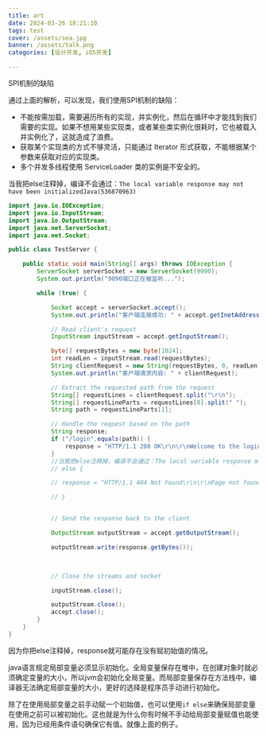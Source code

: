 ```yaml
---
title: art
date: 2024-03-26 18:21:10
tags: test
cover: /assets/sea.jpg
banner: /assets/talk.png
categories: [设计开发, iOS开发]

---
```


  SPI机制的缺陷

通过上面的解析，可以发现，我们使用SPI机制的缺陷：

- 不能按需加载，需要遍历所有的实现，并实例化，然后在循环中才能找到我们需要的实现。如果不想用某些实现类，或者某些类实例化很耗时，它也被载入并实例化了，这就造成了浪费。
- 获取某个实现类的方式不够灵活，只能通过 Iterator 形式获取，不能根据某个参数来获取对应的实现类。
- 多个并发多线程使用 ServiceLoader 类的实例是不安全的。



<!--more-->



当我把else注释掉，编译不会通过：`The local variable response may not have been initializedJava(536870963)` 

```java
import java.io.IOException;
import java.io.InputStream;
import java.io.OutputStream;
import java.net.ServerSocket;
import java.net.Socket;

public class TestServer {

    public static void main(String[] args) throws IOException {
        ServerSocket serverSocket = new ServerSocket(9090);
        System.out.println("9090端口正在被监听...");

        while (true) {

            Socket accept = serverSocket.accept();
            System.out.println("客户端连接成功: " + accept.getInetAddress());

            // Read client's request
            InputStream inputStream = accept.getInputStream();

            byte[] requestBytes = new byte[1024];
            int readLen = inputStream.read(requestBytes);
            String clientRequest = new String(requestBytes, 0, readLen);
            System.out.println("客户端请求内容: " + clientRequest);

            // Extract the requested path from the request
            String[] requestLines = clientRequest.split("\r\n");
            String[] requestLineParts = requestLines[0].split(" ");
            String path = requestLineParts[1];

            // Handle the request based on the path
            String response;
            if ("/login".equals(path)) {
                response = "HTTP/1.1 200 OK\r\n\r\nWelcome to the login page!";
            }
            //当我把else注释掉，编译不会通过：The local variable response may not have been initializedJava(536870963)
            // else {

            // response = "HTTP/1.1 404 Not Found\r\n\r\nPage not found!";

            // }


            // Send the response back to the client

            OutputStream outputStream = accept.getOutputStream();

            outputStream.write(response.getBytes());

  

            // Close the streams and socket

            inputStream.close();

            outputStream.close();
            accept.close();
        }
    }
}
```

因为你把else注释掉，response就可能存在没有赋初始值的情况。

java语言规定局部变量必须显示初始化。全局变量保存在堆中，在创建对象时就必须确定变量的大小，所以jvm会初始化全局变量。而局部变量保存在方法栈中，编译器无法确定局部变量的大小，更好的选择是程序员手动进行初始化。

除了在使用局部变量之前手动赋一个初始值，也可以使用`if else`来确保局部变量在使用之前可以被初始化。这也就是为什么你有时候不手动给局部变量赋值也能使用，因为已经用条件语句确保它有值。就像上面的例子。